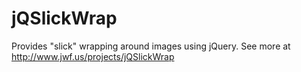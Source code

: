 # jQSlickWrap

Provides "slick" wrapping around images using jQuery.  See more at http://www.jwf.us/projects/jQSlickWrap
